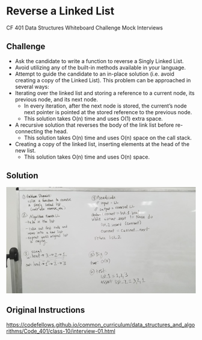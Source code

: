 # Reverse a Linked List
CF 401 Data Structures Whiteboard Challenge
Mock Interviews

## Challenge
- Ask the candidate to write a function to reverse a Singly Linked List.
- Avoid utilizing any of the built-in methods available in your language.
- Attempt to guide the candidate to an in-place solution (i.e. avoid creating a copy of the Linked List).
This problem can be approached in several ways:
- Iterating over the linked list and storing a reference to a current node, its previous node, and its next node.
    - In every iteration, after the next node is stored, the current’s node next pointer is pointed at the stored reference to the previous node.
    - This solution takes O(n) time and uses O(1) extra space.
- A recursive solution that reverses the body of the link list before re-connecting the head.
    - This solution takes O(n) time and uses O(n) space on the call stack.
- Creating a copy of the linked list, inserting elements at the head of the new list.
    - This solution takes O(n) time and uses O(n) space.

## Solution
![whiteboard](../../assets/reverse_ll.jpg)

## Original Instructions
https://codefellows.github.io/common_curriculum/data_structures_and_algorithms/Code_401/class-10/interview-01.html

